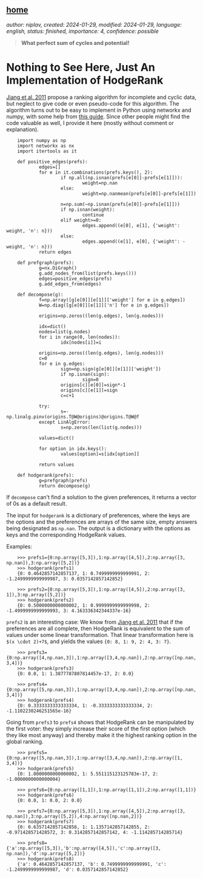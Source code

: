 [home](./index.md)
------------------

*author: niplav, created: 2024-01-29, modified: 2024-01-29, language: english, status: finished, importance: 4, confidence: possible*

> __What perfect sum of cycles and potential!__

Nothing to See Here, Just An Implementation of HodgeRank
=========================================================

<!--TODO: Schizo theories about how Hodge Theory is the solution to
everything?-->

[Jiang et al.
2011](./doc/preference/statistical_ranking_and_combinatorial_hodge_theory_jiang_et_al_2011.pdf "Statistical ranking and combinatorial Hodge theory")
propose a ranking algorithm for incomplete and cyclic data, but neglect
to give code or even pseudo-code for this algorithm. The algorithm turns out
to be easy to implement in Python using networkx and numpy, with some help from [this
guide](https://medium.com/@zj444/hodgerank-generating-movie-ranking-from-imdb-movie-ratings-part-1-2a88ec148f10 "HodgeRank: Generating Movie Ranking From IMDb Movie Ratings (Part 1: Problem Formulation)").
Since other people might find the code valuable as well, I provide it here
(mostly without comment or explanation).

        import numpy as np
        import networkx as nx
        import itertools as it

        def positive_edges(prefs):
                edges=[]
                for e in it.combinations(prefs.keys(), 2):
                        if np.all(np.isnan(prefs[e[0]]-prefs[e[1]])):
                                weight=np.nan
                        else:
                                weight=np.nanmean(prefs[e[0]]-prefs[e[1]])

                        n=np.sum(~np.isnan(prefs[e[0]]-prefs[e[1]]))
                        if np.isnan(weight):
                                continue
                        elif weight>=0:
                                edges.append((e[0], e[1], {'weight': weight, 'n': n}))
                        else:
                                edges.append((e[1], e[0], {'weight': -weight, 'n': n}))
                return edges

        def prefgraph(prefs):
                g=nx.DiGraph()
                g.add_nodes_from(list(prefs.keys()))
                edges=positive_edges(prefs)
                g.add_edges_from(edges)

        def decompose(g):
                f=np.array([g[e[0]][e[1]]['weight'] for e in g.edges])
                W=np.diag([g[e[0]][e[1]]['n'] for e in g.edges])

                origins=np.zeros((len(g.edges), len(g.nodes)))

                idx=dict()
                nodes=list(g.nodes)
                for i in range(0, len(nodes)):
                        idx[nodes[i]]=i

                origins=np.zeros((len(g.edges), len(g.nodes)))
                c=0
                for e in g.edges:
                        sign=np.sign(g[e[0]][e[1]]['weight'])
                        if np.isnan(sign):
                                sign=0
                        origins[c][e[0]]=sign*-1
                        origins[c][e[1]]=sign
                        c=c+1

                try:
                        s=-np.linalg.pinv(origins.T@W@origins)@origins.T@W@f
                except LinAlgError:
                        s=np.zeros(len(list(g.nodes)))

                values=dict()

                for option in idx.keys():
                        values[option]=s[idx[option]]

                return values

        def hodgerank(prefs):
                g=prefgraph(prefs)
                return decompose(g)

If `decompose` can't find a solution to the given preferences, it returns
a vector of 0s as a default result.

The input for `hodgerank` is a dictionary of preferences, where the
keys are the options and the preferences are arrays of the same size,
empty answers being designated as `np.nan`. The output is a dictionary
with the options as keys and the corresponding HodgeRank values.

Examples:

        >>> prefs1={0:np.array([5,3]),1:np.array([4,5]),2:np.array([3, np.nan]),3:np.array([5,2])}
        >>> hodgerank(prefs1)
        {0: 0.4642857142857137, 1: 0.7499999999999991, 2: -1.2499999999999987, 3: 0.0357142857142852}

        >>> prefs2={0:np.array([5,3]),1:np.array([4,5]),2:np.array([3, 1]),3:np.array([5,2])}
        >>> hodgerank(prefs2)
        {0: 0.5000000000000002, 1: 0.9999999999999998, 2: -1.4999999999999993, 3: 4.163336342344337e-16}

`prefs2` is an interesting case: We know from
[Jiang et al.
2011](.doc/preference/statistical_ranking_and_combinatorial_hodge_theory_jiang_et_al_2011.pdf "Statistical ranking and combinatorial Hodge theory")
that if the preferences are all complete, then HodgeRank is equivalent
to the sum of values under some linear transformation. That linear
transformation here is `$(x \cdot 2)+7$`, and yields the values
`{0: 8, 1: 9, 2: 4, 3: 7}`.

        >>> prefs3={0:np.array([4,np.nan,3]),1:np.array([3,4,np.nan]),2:np.array([np.nan, 3,4])}
        >>> hodgerank(prefs3)
        {0: 0.0, 1: 1.3877787807814457e-17, 2: 0.0}

        >>> prefs4={0:np.array([5,np.nan,3]),1:np.array([3,4,np.nan]),2:np.array([np.nan, 3,4])}
        >>> hodgerank(prefs4)
        {0: 0.3333333333333334, 1: -0.3333333333333334, 2: -1.1102230246251565e-16}

Going from `prefs3` to `prefs4` shows that HodgeRank can be manipulated
by the first voter: they simply increase their score of the first option
(which they like most anyway) and thereby make it the highest ranking
option in the global ranking.

        >>> prefs5={0:np.array([5,np.nan,3]),1:np.array([3,4,np.nan]),2:np.array([1, 3,4])}
        >>> hodgerank(prefs5)
        {0: 1.0000000000000002, 1: 5.551115123125783e-17, 2: -1.0000000000000004}

        >>> prefs6={0:np.array([1,1]),1:np.array([1,1]),2:np.array([1,1])}
        >>> hodgerank(prefs6)
        {0: 0.0, 1: 0.0, 2: 0.0}

        >>> prefs7={0:np.array([5,3]),1:np.array([4,5]),2:np.array([3, np.nan]),3:np.array([5,2]),4:np.array([np.nan,2])}
        >>> hodgerank(prefs7)
        {0: 0.6357142857142856, 1: 1.1357142857142855, 2: -0.971428571428572, 3: 0.3142857142857142, 4: -1.114285714285714}

        >>> prefs8={'a':np.array([5,3]),'b':np.array([4,5]),'c':np.array([3, np.nan]),'d':np.array([5,2])}
        >>> hodgerank(prefs8)
        {'a': 0.4642857142857137, 'b': 0.7499999999999991, 'c': -1.2499999999999987, 'd': 0.0357142857142852}
